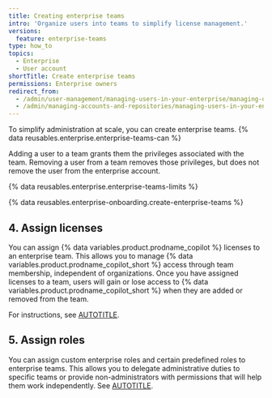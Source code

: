 ```yaml
---
title: Creating enterprise teams
intro: 'Organize users into teams to simplify license management.'
versions:
  feature: enterprise-teams
type: how_to
topics:
  - Enterprise
  - User account
shortTitle: Create enterprise teams
permissions: Enterprise owners
redirect_from:
  - /admin/user-management/managing-users-in-your-enterprise/managing-organization-members-in-your-enterprise
  - /admin/managing-accounts-and-repositories/managing-users-in-your-enterprise/managing-organization-members-in-your-enterprise
---
```


To simplify administration at scale, you can create enterprise teams. {% data reusables.enterprise.enterprise-teams-can %}

Adding a user to a team grants them the privileges associated with the team. Removing a user from a team removes those privileges, but does not remove the user from the enterprise account.

{% data reusables.enterprise.enterprise-teams-limits %}
<!-- If the team size limit changes, also update the reference in "Limits on IdP group sizes" below -->

{% data reusables.enterprise-onboarding.create-enterprise-teams %}

## 4. Assign licenses

You can assign {% data variables.product.prodname_copilot %} licenses to an enterprise team. This allows you to manage {% data variables.product.prodname_copilot_short %} access through team membership, independent of organizations. Once you have assigned licenses to a team, users will gain or lose access to {% data variables.product.prodname_copilot_short %} when they are added or removed from the team.

For instructions, see [AUTOTITLE](/copilot/how-tos/administer-copilot/manage-for-enterprise/manage-access/grant-access#assigning-licenses-to-users-or-teams).

## 5. Assign roles

You can assign custom enterprise roles and certain predefined roles to enterprise teams. This allows you to delegate administrative duties to specific teams or provide non-administrators with permissions that will help them work independently. See [AUTOTITLE](/admin/managing-accounts-and-repositories/managing-roles-in-your-enterprise/assign-roles).
